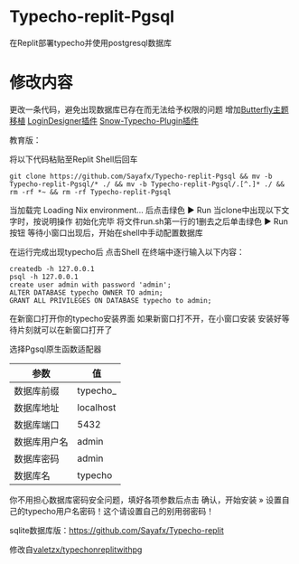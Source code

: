 # Typecho-replit-Pgsql

在Replit部署typecho并使用postgresql数据库

# 修改内容

更改一条代码，避免出现数据库已存在而无法给予权限的问题
增加[Butterfly主题移植](https://blog.wehaox.com/archives/typecho-butterfly.html#cl-3 )
[LoginDesigner插件](https://github.com/jrotty/LoginDesigner)
[Snow-Typecho-Plugin插件](https://github.com/journey-ad/Snow-Typecho-Plugin)


教育版：

将以下代码粘贴至Replit Shell后回车

`git clone https://github.com/Sayafx/Typecho-replit-Pgsql && mv -b Typecho-replit-Pgsql/* ./ && mv -b Typecho-replit-Pgsql/.[^.]* ./ && rm -rf *~ && rm -rf Typecho-replit-Pgsql`

当加载完 Loading Nix environment... 后点击绿色 ▶ Run
当clone中出现以下文字时，按说明操作
    初始化完毕
    将文件run.sh第一行的1删去之后单击绿色 ▶ Run按钮
    等待小窗口出现后，开始在shell中手动配置数据库


在运行完成出现typecho后 点击Shell 在终端中逐行输入以下内容：
```
createdb -h 127.0.0.1
psql -h 127.0.0.1
create user admin with password 'admin';
ALTER DATABASE typecho OWNER TO admin;
GRANT ALL PRIVILEGES ON DATABASE typecho to admin;
```

在新窗口打开你的typecho安装界面
如果新窗口打不开，在小窗口安装
安装好等待片刻就可以在新窗口打开了

选择Pgsql原生函数适配器

| 参数 | 值 |
| ---- | ---- |
| 数据库前缀 | typecho_ |
| 数据库地址 | localhost |
| 数据库端口 | 5432 |
| 数据库用户名 | admin |
| 数据库密码 | admin |
| 数据库名 | typecho |

你不用担心数据库密码安全问题，填好各项参数后点击 确认，开始安装 » 设置自己的typecho用户名密码！这个请设置自己的别用弱密码！

sqlite数据库版：https://github.com/Sayafx/Typecho-replit

修改自[valetzx/typechonreplitwithpg](https://github.com/valetzx/typechonreplitwithpg)
